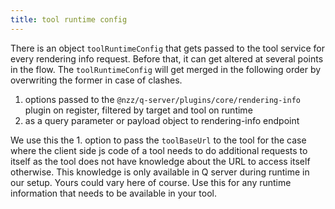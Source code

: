 ```yaml
---
title: tool runtime config
---
```


There is an object `toolRuntimeConfig` that gets passed to the tool service for every rendering info request. Before that, it can get altered at several points in the flow. The `toolRuntimeConfig` will get merged in the following order by overwriting the former in case of clashes.

1. options passed to the `@nzz/q-server/plugins/core/rendering-info` plugin on register, filtered by target and tool on runtime
2. as a query parameter or payload object to rendering-info endpoint


We use this the 1. option to pass the `toolBaseUrl` to the tool for the case where the client side js code of a tool needs to do additional requests to itself as the tool does not have knowledge about the URL to access itself otherwise. This knowledge is only available in Q server during runtime in our setup. Yours could vary here of course.
Use this for any runtime information that needs to be available in your tool.
